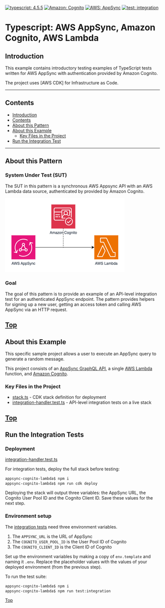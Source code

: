 [![typescript: 4.5.5](https://badgen.net/badge/Built%20With/TypeScript/blue9)](https://badgen.net/badge/Built%20With/TypeScript/blue9)
[![Amazon: Cognito](https://img.shields.io/badge/Amazon-Cognito-blueviolet)](https://img.shields.io/badge/Amazon-Cognito-blueviolet)
[![AWS: AppSync](https://img.shields.io/badge/AWS-AppSync-blueviolet)](https://img.shields.io/badge/Amazon-Cognito-blueviolet)
[![test: integration](https://img.shields.io/badge/Test-Integration-yellow)](https://img.shields.io/badge/Test-Integration-yellow)

# Typescript: AWS AppSync, Amazon Cognito, AWS Lambda

## Introduction

This example contains introductory testing examples of TypeScript tests written for AWS AppSync with authentication provided by Amazon Cognito.

The project uses [AWS CDK] for Infrastructure as Code.

---

## Contents

-   [Introduction](#introduction)
-   [Contents](#contents)
-   [About this Pattern](#about-this-pattern)
-   [About this Example](#about-this-example)
    -   [Key Files in the Project](#key-files-in-the-project)
-   [Run the Integration Test](#run-the-integration-test)

---

## About this Pattern

### System Under Test (SUT)

The SUT in this pattern is a synchronous AWS Appsync API with an AWS Lambda data source, authenticated by provided by Amazon Cognito.

![Architecture](images/architecture.png)

### Goal

The goal of this pattern is to provide an example of an API-level integration test for an authenticated AppSync endpoint. The pattern provides helpers for signing up a new user, getting an access token and calling AWS AppSync via an HTTP request.

## [Top](#contents)

## About this Example

This specific sample project allows a user to execute an AppSync query to generate a random message.

This project consists of an [AppSync GraphQL API](https://aws.amazon.com/appsync/), a single [AWS Lambda](https://aws.amazon.com/lambda) function, and [Amazon Cognito](https://aws.amazon.com/cognito).

### Key Files in the Project

-   [stack.ts](lib/stack.ts) - CDK stack definition for deployment
-   [integration-handler.test.ts](tests/integration/integration-handler.test.ts) - API-level integration tests on a live stack

## [Top](#contents)

## Run the Integration Tests

### Deployment

[integration-handler.test.ts](tests/integration/integ-handler.test.ts)

For integration tests, deploy the full stack before testing:

```shell
appsync-cognito-lambda$ npm i
appsync-cognito-lambda$ npm run cdk deploy
```

Deploying the stack will output three variables: the AppSync URL, the Cognito User Pool ID and the Cognito Client ID. Save these values for the next step.

### Environment setup

The [integration tests](src/tests/integration/integration-handler.test.ts) need three environment variables.

1. The `APPSYNC_URL` is the URL of AppSync
2. The `COGNITO_USER_POOL_ID` is the User Pool ID of Cognito
3. The `COGNITO_CLIENT_ID` is the Client ID of Cognito

Set up the environment variables by making a copy of `env.template` and naming it `.env`. Replace the placeholder values with the values of your deployed environment (from the previous step).

To run the test suite:

```shell
appsync-cognito-lambda$ npm i
appsync-cognito-lambda$ npm run test:integration
```

[Top](#contents)
